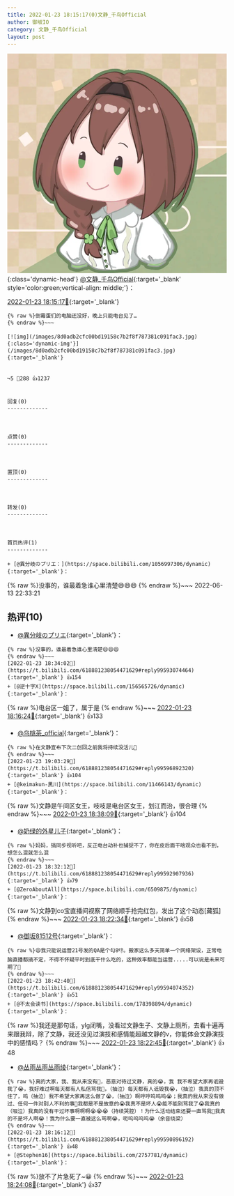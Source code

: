 ```yaml
---
title: 2022-01-23 18:15:17(0)文静_千鸟Official
author: 御坂IO
category: 文静_千鸟Official
layout: post
---
```


![img](/images/ac7482ed1b9a7f203dc68c0c4a77c488a27b108a.jpg){:class='dynamic-head'}
[@文静_千鸟Official](https://space.bilibili.com/667526012/dynamic){:target='_blank' style='color:green;vertical-align: middle;'}：

[2022-01-23 18:15:17🔗](https://t.bilibili.com/618881238054471629){:target='_blank'}

~~~
{% raw %}倒霉蛋们的电脑还没好，晚上只能电台见了…
{% endraw %}~~~

[![img](/images/8d0adb2cfc00bd19158c7b2f8f787381c091fac3.jpg){:class='dynamic-img'}](/images/8d0adb2cfc00bd19158c7b2f8f787381c091fac3.jpg){:target='_blank'}


↪️5 💬288 👍1237


回复(0)
-------------



点赞(0)
-------------



置顶(0)
-------------



转发(0)
-------------



首页热评(1)
-------------

+ [@異分岐のプリエ：](https://space.bilibili.com/1056997306/dynamic){:target='_blank'}：
~~~
{% raw %}没事的，谁最着急谁心里清楚😄😄😄
{% endraw %}~~~
2022-06-13 22:33:21


热评(10)
-------------

+ [@異分岐のプリエ](https://space.bilibili.com/1056997306/dynamic){:target='_blank'}：
~~~
{% raw %}没事的，谁最着急谁心里清楚😄😄😄
{% endraw %}~~~
[2022-01-23 18:34:02🔗](https://t.bilibili.com/618881238054471629#reply99593074464){:target='_blank'} 👍154
+ [@逆十字X](https://space.bilibili.com/156565726/dynamic){:target='_blank'}：
~~~
{% raw %}电台区一姐了，属于是
{% endraw %}~~~
[2022-01-23 18:16:24🔗](https://t.bilibili.com/618881238054471629#reply99590904064){:target='_blank'} 👍133
+ [@乌桃茶_official](https://space.bilibili.com/1480514/dynamic){:target='_blank'}：
~~~
{% raw %}在文静宣布下次二创回之前我将持续没活儿🤚
{% endraw %}~~~
[2022-01-23 19:03:29🔗](https://t.bilibili.com/618881238054471629#reply99596892320){:target='_blank'} 👍104
+ [@keimakun-黑川](https://space.bilibili.com/11466143/dynamic){:target='_blank'}：
~~~
{% raw %}文静是午间区女王，吱吱是电台区女王，划江而治，很合理
{% endraw %}~~~
[2022-01-23 18:38:09🔗](https://t.bilibili.com/618881238054471629#reply99593562576){:target='_blank'} 👍104
+ [@奶绿的外星儿子](https://space.bilibili.com/1800330528/dynamic){:target='_blank'}：
~~~
{% raw %}妈妈，搞同步视听吧，反正电台动补也捕捉不了，你在皮后面干啥观众也看不到，想怎么混就怎么混
{% endraw %}~~~
[2022-01-23 18:32:12🔗](https://t.bilibili.com/618881238054471629#reply99592907936){:target='_blank'} 👍79
+ [@ZeroAboutAll](https://space.bilibili.com/6509875/dynamic){:target='_blank'}：
~~~
{% raw %}文静到co宝直播间视察了网络顺手抢完红包，发出了这个动态[藏狐]
{% endraw %}~~~
[2022-01-23 18:22:34🔗](https://t.bilibili.com/618881238054471629#reply99591631776){:target='_blank'} 👍58
+ [@御坂81512号](https://space.bilibili.com/8879465/dynamic){:target='_blank'}：
~~~
{% raw %}😄我只能说运营21号发的QA是个勾8👎。搬家这么多天简单一个网络架设，正常电脑直播都搞不定，不得不怀疑平时到底干什么吃的，这种效率都能当运营.....可以说是未来可期了🤗
{% endraw %}~~~
[2022-01-23 18:42:40🔗](https://t.bilibili.com/618881238054471629#reply99594074352){:target='_blank'} 👍51
+ [@不太会读书](https://space.bilibili.com/178398894/dynamic){:target='_blank'}：
~~~
{% raw %}我还是那句话，ylg闭嘴，没看过文静生子、文静上厕所，去看十遍再来跟我辩，除了文静，我还没见过演技和感情能超越文静的v，你能体会文静演技中的感情吗？
{% endraw %}~~~
[2022-01-23 18:22:45🔗](https://t.bilibili.com/618881238054471629#reply99591691456){:target='_blank'} 👍48
+ [@丛雨丛雨丛雨绫](https://space.bilibili.com/286761150/dynamic){:target='_blank'}：
~~~
{% raw %}真的大家，我、我从来没有🥺，恶意对待过文静，真的😭，我 我不希望大家再诋毁我了😭，我好难过啊每天都有人私信骂我🥺，（抽泣）每天都有人诋毁我😭，（抽泣）我真的顶不住了，呜（抽泣）我不希望大家再这么做了😭，（抽泣）啊哼哼呜呜呜😭；我真的我从来没有做过、任何一件对别人不利的事🥺我都是不是故意的😭我真不是坏人😭能不能别骂我了😭我真的（啜泣）我真的没有干过坏事啊啊啊😭😭😭（持续哭腔）！为什么活动结束还要一直骂我🥺我真的不是坏人啊😭！我为什么要一直被这么骂啊😭，呃呜呜呜呜😭（余音绕梁）
{% endraw %}~~~
[2022-01-23 18:16:12🔗](https://t.bilibili.com/618881238054471629#reply99590896192){:target='_blank'} 👍48
+ [@Stephen16](https://space.bilibili.com/2757781/dynamic){:target='_blank'}：
~~~
{% raw %}放不了片急死了~😀
{% endraw %}~~~
[2022-01-23 18:24:08🔗](https://t.bilibili.com/618881238054471629#reply99591786992){:target='_blank'} 👍37


